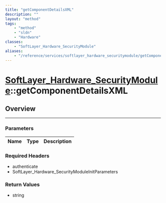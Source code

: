 ```yaml
---
title: "getComponentDetailsXML"
description: ""
layout: "method"
tags:
    - "method"
    - "sldn"
    - "Hardware"
classes:
    - "SoftLayer_Hardware_SecurityModule"
aliases:
    - "/reference/services/softlayer_hardware_securitymodule/getComponentDetailsXML"
---
```

# [SoftLayer_Hardware_SecurityModule](/reference/services/SoftLayer_Hardware_SecurityModule)::getComponentDetailsXML




## Overview 


-----

### Parameters 
|Name | Type | Description |
| --- | --- | --- |


### Required Headers
* authenticate
* SoftLayer_Hardware_SecurityModuleInitParameters


### Return Values
* string




